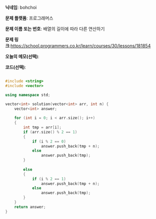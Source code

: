 **닉네임**: bohchoi

**문제 플랫폼**: 프로그래머스

**문제 이름 또는 번호**: 배열의 길이에 따라 다른 연산하기

**문제 링크**:https://school.programmers.co.kr/learn/courses/30/lessons/181854

**오늘의 메모(선택)**: 

**코드(선택)**:

```cpp

#include <string>
#include <vector>

using namespace std;

vector<int> solution(vector<int> arr, int n) {
    vector<int> answer;
    
    for (int i = 0; i < arr.size(); i++)
    {
        int tmp = arr[i];
        if (arr.size() % 2 == 1)
        {
            if (i % 2 == 0) 
                answer.push_back(tmp + n);
            else
                answer.push_back(tmp);
        }
        
        else
        {
            if (i % 2 == 1) 
                answer.push_back(tmp + n);
            else
                answer.push_back(tmp);
        }
    }
    return answer;
}

```